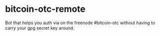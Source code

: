 bitcoin-otc-remote
==================

Bot that helps you auth via on the freenode #bitcoin-otc without having to carry your gpg secret key around.
